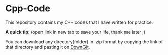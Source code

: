 # Cpp-Code
This repository contains my C++ codes that I have written for practice.

**A quick tip:** (open link in new tab to save your life, thank me later ;)

You can download any directory(folder) in .zip format by copying the link of that directory and pasting it on [DownGit](https://minhaskamal.github.io/DownGit/#/home).

